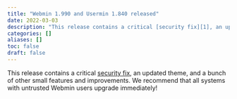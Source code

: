 ```yaml
---
title: "Webmin 1.990 and Usermin 1.840 released"
date: 2022-03-03
description: "This release contains a critical [security fix][1], an updated theme, and a bunch of other small..."
categories: []
aliases: []
toc: false
draft: false
---
```

This release contains a critical [security fix][1], an updated theme, and a bunch of other small features and improvements. We recommend that all systems with untrusted Webmin users upgrade immediately!

  [1]: security.html
